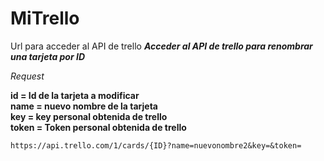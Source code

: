# MiTrello
Url para acceder al API de trello
***Acceder al API de trello para renombrar una tarjeta por ID***

*Request*

 **id = Id de la tarjeta a modificar**  
 **name = nuevo nombre de la tarjeta**  
 **key = key personal obtenida de trello**  
 **token = Token personal obtenida de trello**  
 ```
https://api.trello.com/1/cards/{ID}?name=nuevonombre2&key=&token=
```
